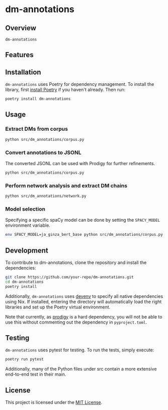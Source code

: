 # dm-annotations

## Overview

`dm-annotations`

## Features

## Installation

`dm-annotations` uses Poetry for dependency management. To install the library, first [install Poetry](https://python-poetry.org/docs/#installation) if you haven't already. Then run:

```bash
poetry install dm-annotations
```

## Usage

### Extract DMs from corpus

```bash
python src/dm_annotations/corpus.py
```

### Convert annotations to JSONL

The converted JSONL can be used with Prodigy for further refinements.

```bash
python src/dm_annotations/corpus.py
```

### Perform network analysis and extract DM chains

```bash
python src/dm_annotations/network.py
```


### Model selection

Specifying a specific spaCy model can be done by setting the `SPACY_MODEL` environment variable.

```bash
env SPACY_MODEL=ja_ginza_bert_base python src/dm_annotations/corpus.py
```

## Development

To contribute to dm-annotations, clone the repository and install the dependencies:

```bash
git clone https://github.com/your-repo/dm-annotations.git
cd dm-annotations
poetry install
```

Additionally, `dm-annotations` uses [devenv](https://devenv.sh/) to specify all native dependencies using Nix.
If installed, entering the directory will automatically load the right libraries and set up the Poetry virtual environment.

Note that currently, as [prodigy](https://prodi.gy/) is a hard dependency, you will not be able to use this without commenting out the dependency in `pyproject.toml`.

## Testing

`dm-annotations` uses pytest for testing. To run the tests, simply execute:

```bash
poetry run pytest
```

Additionally, many of the Python files under src contain a more extensive end-to-end test in their main.

## License

This project is licensed under the [MIT License](https://opensource.org/license/mit/).

